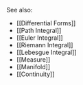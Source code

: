 See also:
- [[Differential Forms]]
- [[Path Integral]]
- [[Euler Integral]]
- [[Riemann Integral]]
- [[Lebesgue Integral]]
- [[Measure]]
- [[Manifold]]
- [[Continuity]]